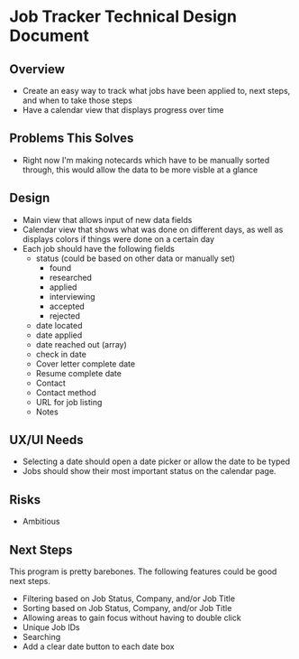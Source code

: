 # Job Tracker Technical Design Document

## Overview

- Create an easy way to track what jobs have been applied to, next steps, and when to take those steps
- Have a calendar view that displays progress over time

## Problems This Solves

- Right now I'm making notecards which have to be manually sorted through, this would allow the data to be more visble at a glance

## Design

- Main view that allows input of new data fields
- Calendar view that shows what was done on different days, as well as displays colors if things were done on a certain day
- Each job should have the following fields
    - status (could be based on other data or manually set)
        - found
        - researched
        - applied
        - interviewing
        - accepted
        - rejected
    - date located
    - date applied
    - date reached out (array)
    - check in date
    - Cover letter complete date
    - Resume complete date
    - Contact
    - Contact method
    - URL for job listing
    - Notes


## UX/UI Needs

- Selecting a date should open a date picker or allow the date to be typed
- Jobs should show their most important status on the calendar page.


## Risks

- Ambitious

## Next Steps
This program is pretty barebones. The following features could be good next steps.

- Filtering based on Job Status, Company, and/or Job Title
- Sorting based on Job Status, Company, and/or Job Title
- Allowing areas to gain focus without having to double click
- Unique Job IDs
- Searching
- Add a clear date button to each date box
